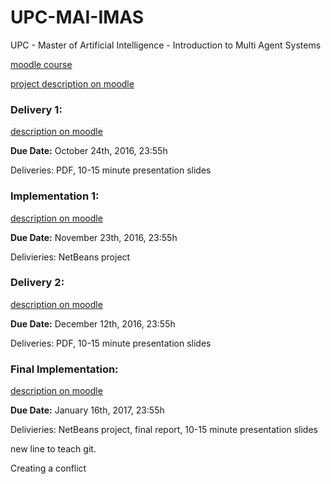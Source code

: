 # UPC-MAI-IMAS
UPC - Master of Artificial Intelligence - Introduction to Multi Agent Systems

[moodle course](https://moodle.urv.cat/moodle/course/view.php?id=69021)

[project description on moodle](https://moodle.urv.cat/moodle/mod/page/view.php?id=1726590)


### Delivery 1: ###
[description on moodle](https://moodle.urv.cat/moodle/mod/page/view.php?id=1726585)

**Due Date:** October 24th, 2016, 23:55h

Deliveries: PDF, 10-15 minute presentation slides

### Implementation 1: ###

[description on moodle](https://moodle.urv.cat/moodle/mod/assign/view.php?id=1726594)

**Due Date:** November 23th, 2016, 23:55h

Delivieries: NetBeans project

### Delivery 2: ###
[description on moodle](https://moodle.urv.cat/moodle/mod/page/view.php?id=1726587)

**Due Date:** December 12th, 2016, 23:55h

Deliveries: PDF, 10-15 minute presentation slides

### Final Implementation: ###

[description on moodle](https://moodle.urv.cat/moodle/mod/assign/view.php?id=1726595)

**Due Date:** January 16th, 2017, 23:55h

Delivieries: NetBeans project, final report, 10-15 minute presentation slides 

new line to teach git.



Creating a conflict
